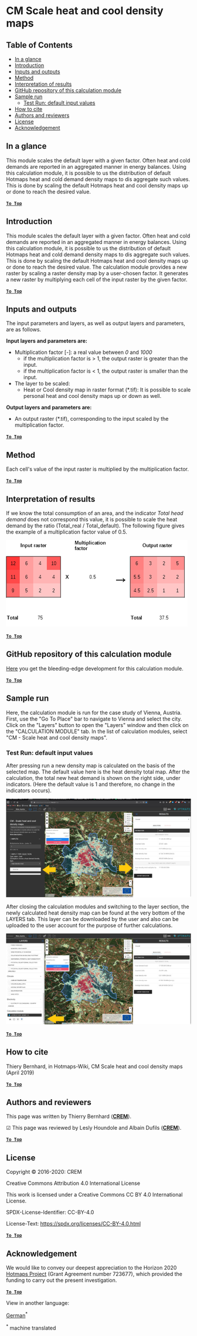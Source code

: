 <h1>CM Scale heat and cool density maps</h1>

## Table of Contents
* [In a glance](#in-a-glance)
* [Introduction](#introduction)
* [Inputs and outputs](#inputs-and-outputs)
* [Method](#method)
* [Interpretation of results](#interpretation-of-results)
* [GitHub repository of this calculation module](#github-repository-of-this-calculation-module)
* [Sample run](#sample-run)
  * [Test Run: default input values](#sample-run_test-run-default-input-values)
* [How to cite](#how-to-cite)
* [Authors and reviewers](#authors-and-reviewers)
* [License](#license)
* [Acknowledgement](#acknowledgement)

## In a glance
This module scales the default layer with a given factor. Often heat and cold demands are reported in an aggregated manner in energy balances. Using this calculation module, it is possible to us the distribution of default Hotmaps heat and cold demand density maps to dis aggregate such values. This is done by scaling the default Hotmaps heat and cool density maps up or done to reach the desired value.


[**`To Top`**](#table-of-contents)

## Introduction

This module scales the default layer with a given factor. Often heat and cold demands are reported in an aggregated manner in energy balances. Using this calculation module, it is possible to us the distribution of default Hotmaps heat and cold demand density maps to dis aggregate such values. This is done by scaling the default Hotmaps heat and cool density maps up or done to reach the desired value.
The calculation module provides a new raster by scaling a raster density map by a user-chosen factor. It generates a new raster by multiplying each cell of the input raster by the given factor.


[**`To Top`**](#table-of-contents)

## Inputs and outputs

The input parameters and layers, as well as output layers and parameters, are as follows.

**Input layers and parameters are:**

* Multiplication factor [-]: a real value between _*0*_ and _*1000*_
  * if the multiplication factor is > 1, the output raster is greater than the input. 
  * if the multiplication factor is < 1, the output raster is smaller than the input.
* The layer to be scaled:
  * Heat or Cool density map in raster format (\*.tif): It is possible to scale personal heat and cool density maps up or down as well.  

**Output layers and parameters are:**

* An output raster (\*.tif), corresponding to the input scaled by the multiplication factor.


[**`To Top`**](#table-of-contents)

## Method
Each cell's value of the input raster is multiplied by the multiplication factor.


[**`To Top`**](#table-of-contents)

## Interpretation of results
If we know the total consumption of an area, and the indicator _Total head demand_ does not correspond this value, it is possible to scale the heat demand by the ratio (Total_real / Total_default).
The following figure gives the example of a multiplication factor value of 0.5.

![Fig. 1-0](/images/Wiki_CM_scale.png "Name the run session")


[**`To Top`**](#table-of-contents)

## GitHub repository of this calculation module

[Here](https://github.com/HotMaps/base_calculation_module) you get the bleeding-edge development for this calculation module.


[**`To Top`**](#table-of-contents)

## Sample run

Here, the calculation module is run for the case study of Vienna, Austria. First, use the "Go To Place" bar to navigate to Vienna and select the city. Click on the "Layers" button to open the "Layers" window and then click on the "CALCULATION MODULE" tab. In the list of calculation modules, select "CM - Scale heat and cool density maps". 

### Test Run: default input values
After pressing run a new density map is calculated on the basis of the selected map. The default value here is the heat density total map. 
After the calculation, the total new heat demand is shown on the right side, under indicators. (Here the default value is 1 and therefore, no change in the indicators occurs).

<img src="/en/CM-Scale-heat-and-cool-density-maps/picture1.jpg"/>

After closing the calculation modules and switching to the layer section, the newly calculated heat density map can be found at the very bottom of the LAYERS tab. This layer can be downloaded by the user and also can be uploaded to the user account for the purpose of further calculations.

<img src="/en/CM-Scale-heat-and-cool-density-maps/picture2.jpg"/>

[**`To Top`**](#table-of-contents)

## How to cite

Thiery Bernhard, in Hotmaps-Wiki, CM Scale heat and cool density maps (April 2019)


[**`To Top`**](#table-of-contents)

## Authors and reviewers

This page was written by Thierry Bernhard (**[CREM](https://www.crem.ch/)**).

&#9745; This page was reviewed by Lesly Houndole and Albain Dufils (**[CREM](https://www.crem.ch/)**).

[**`To Top`**](#table-of-contents)

## License

Copyright © 2016-2020: CREM

Creative Commons Attribution 4.0 International License

This work is licensed under a Creative Commons CC BY 4.0 International License.

SPDX-License-Identifier: CC-BY-4.0

License-Text: https://spdx.org/licenses/CC-BY-4.0.html


[**`To Top`**](#table-of-contents)

## Acknowledgement

We would like to convey our deepest appreciation to the Horizon 2020 [Hotmaps Project](https://www.hotmaps-project.eu) (Grant Agreement number 723677), which provided the funding to carry out the present investigation.


[**`To Top`**](#table-of-contents)




<!--- THIS IS A SUPER UNIQUE IDENTIFIER -->

View in another language:

 [German](../de/CM-Scale-heat-and-cool-density-maps)<sup>\*</sup> 

<sup>\*</sup> machine translated
